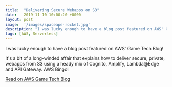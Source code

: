 ```yaml
---
title:  "Delivering Secure Webapps on S3"
date:   2019-11-10 10:00:20 +0000
layout: post
image:  '/images/spaceape-rocket.jpg'
description: "I was lucky enough to have a blog post featured on AWS' Game Tech Blog..."
tags: [AWS, Serverless]
---
```


I was lucky enough to have a blog post featured on AWS' Game Tech Blog!

It's a bit of a long-winded affair that explains how to deliver secure, private, webapps from S3 using a heady mix of Cognito, Amplify, Lambda@Edge and API Gateway. AWS Bingo!

[Read on AWS Game Tech Blog](https://aws.amazon.com/blogs/gametech/guest-post-how-space-ape-games-delivers-secure-webapps-using-aws/)
